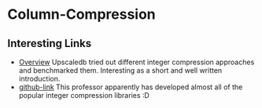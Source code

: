 # Column-Compression

## Interesting Links
- [Overview](https://upscaledb.com/0009-32bit-integer-compression-algorithms.html) Upscaledb tried out different integer compression approaches and benchmarked them. Interesting as a short and well written introduction.
- [github-link](https://github.com/lemire) This professor apparently has developed almost all of the popular integer compression libraries :D

